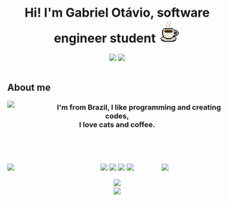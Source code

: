 <h1 align="center">Hi! I'm Gabriel Otávio, software engineer student <img width="50" src="./assets/coffee.png"/></h1>

<!-- Github Stats -->
<div align="center">
  <img height="160cm" src="https://github-readme-stats.vercel.app/api?username=otaviobiel&theme=midnight-purple&show_icons=true&hide_border=true&count_private=true" />
  <img height="160cm" src="https://github-readme-stats.vercel.app/api/top-langs/?username=otaviobiel&theme=midnight-purple&show_icons=true&hide_border=true&layout=compact"/>
</div><br>

<!-- About me -->
<div style="display: inline_block;">

  ## About me

  <img width="100" align="left" src="https://media.giphy.com/media/I3rbjijgss7D2Oab2A/giphy.gif?cid=790b7611igvdem1n41b2nqhxljb9li56lgu281c69gw2m7gu&ep=v1_stickers_search&rid=giphy.gif&ct=s" />
  <h3 align="center">I'm from Brazil, I like programming and creating codes,<br>I love cats and coffee.</h3>
</div><br>

  ##

<!-- Languages -->
<div align="center" style="display: inline_block;"><br>
  <div align="center">
    <img align="left" width="150" src="https://media3.giphy.com/media/v1.Y2lkPTc5MGI3NjExanVwYXhibGs4dGpiM2YzcmszYm4xZ3l2aDNzZ3ZrOTdlNHQ4dDBteSZlcD12MV9pbnRlcm5hbF9naWZfYnlfaWQmY3Q9cw/y6h7gz0Xi9iTF6qLmR/giphy.gif"/>
    <img width="50" src="https://cdn.jsdelivr.net/gh/devicons/devicon@latest/icons/html5/html5-original.svg" />
    <img width="50" src="https://cdn.jsdelivr.net/gh/devicons/devicon@latest/icons/css3/css3-original.svg" />
    <img width="50" src="https://cdn.jsdelivr.net/gh/devicons/devicon@latest/icons/javascript/javascript-original.svg" />
    <img width="50" src="https://cdn.jsdelivr.net/gh/devicons/devicon@latest/icons/python/python-original.svg" />
    <img align="right" width="150" src="https://media3.giphy.com/media/v1.Y2lkPTc5MGI3NjExanVwYXhibGs4dGpiM2YzcmszYm4xZ3l2aDNzZ3ZrOTdlNHQ4dDBteSZlcD12MV9pbnRlcm5hbF9naWZfYnlfaWQmY3Q9cw/y6h7gz0Xi9iTF6qLmR/giphy.gif"/>
  </div>
</div><br>

<!-- Links -->
<div align="center">
  	<a href=""><img src="https://img.shields.io/badge/Instagram-%23E4405F.svg?style=for-the-badge&logo=Instagram&logoColor=white"></a>
</div>


<div align="center">
    <img width="100" src="https://media.giphy.com/media/6KirhLJyR7oMcwgJQk/giphy.gif?cid=ecf05e47oun51odh4zehnwwlokwsn0t490s6tng1na81fxho&ep=v1_stickers_search&rid=giphy.gif&ct=s"/>
</div>



